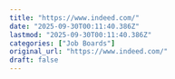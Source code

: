 ```yaml
---
title: "https://www.indeed.com/"
date: "2025-09-30T00:11:40.386Z"
lastmod: "2025-09-30T00:11:40.386Z"
categories: ["Job Boards"]
original_url: "https://www.indeed.com/"
draft: false
---
```

